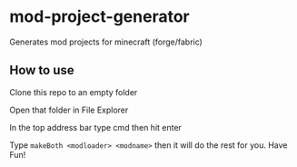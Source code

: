 # mod-project-generator
Generates mod projects for minecraft (forge/fabric)

## How to use

Clone this repo to an empty folder

Open that folder in File Explorer

In the top address bar type cmd then hit enter

Type `makeBoth <modloader> <modname>` then it will do the rest for you. Have Fun!
